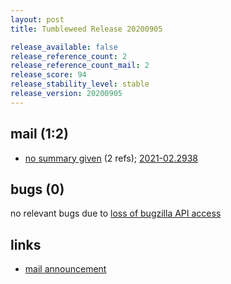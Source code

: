 ```yaml
---
layout: post
title: Tumbleweed Release 20200905

release_available: false
release_reference_count: 2
release_reference_count_mail: 2
release_score: 94
release_stability_level: stable
release_version: 20200905
---
```


## mail (1:2)

- [no summary given](https://github.com/boombatower/tumbleweed-review/issues/10) (2 refs); [2021-02.2938](https://github.com/boombatower/tumbleweed-review/issues/10)

## bugs (0)

<!--more-->

no relevant bugs due to [loss of bugzilla API access](https://bugzilla.opensuse.org/show_bug.cgi?id=1157722)



## links

- [mail announcement](https://github.com/boombatower/tumbleweed-review/issues/10)
